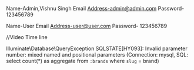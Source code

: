 <!-- video no 52 start krna hai -->


Name-Admin,Vishnu Singh
Email Address-admin@admin.com
Password- 123456789



Name-User
Email Address-user@user.com
Password- 123456789

//Video Time line
<!-- video no 14 start krna hai -->

<!-- Video 7 Ka last  me 
     Internal Server Error -->

Illuminate\Database\QueryException
SQLSTATE[HY093]: Invalid parameter number: mixed named and positional parameters (Connection: mysql, SQL: select count(*) as aggregate from `:brands` where `slug` = brand)

<!-- problem aa rha hai  -->

<!-- Video 15 Ka last  ka error
Attempt to read property "name" on null


Video 13, 14 , 15 ko fir se krna hai kyu ki brand Aur side image nhi aa rha hai 

video 26
 kam nhi kr rha hai

video 36
 kam nhi kr rha hai

video 51 app search kam nhi kr rha hai fir se krna hai

video 51 admin search kam nhi kr rha hai fir se krna hai
